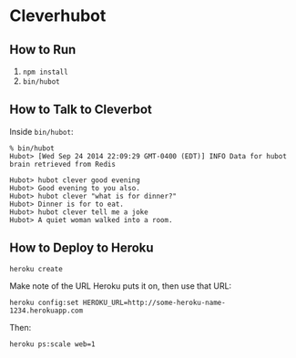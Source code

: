 # Cleverhubot

## How to Run

1. `npm install`
1. `bin/hubot`

## How to Talk to Cleverbot

Inside `bin/hubot`:

    % bin/hubot
    Hubot> [Wed Sep 24 2014 22:09:29 GMT-0400 (EDT)] INFO Data for hubot brain retrieved from Redis

    Hubot> hubot clever good evening
    Hubot> Good evening to you also.
    Hubot> hubot clever "what is for dinner?"
    Hubot> Dinner is for to eat.
    Hubot> hubot clever tell me a joke
    Hubot> A quiet woman walked into a room.

## How to Deploy to Heroku

    heroku create

Make note of the URL Heroku puts it on, then use that URL:

    heroku config:set HEROKU_URL=http://some-heroku-name-1234.herokuapp.com

Then:

    heroku ps:scale web=1
